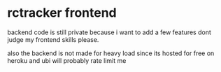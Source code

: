 # rctracker frontend
backend code is still private because i want to add a few features
dont judge my frontend skills please.

also the backend is not made for heavy load since its hosted for free on heroku and ubi will probably rate limit me
